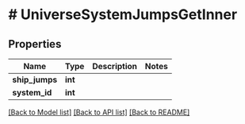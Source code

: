 # # UniverseSystemJumpsGetInner

## Properties

Name | Type | Description | Notes
------------ | ------------- | ------------- | -------------
**ship_jumps** | **int** |  |
**system_id** | **int** |  |

[[Back to Model list]](../../README.md#models) [[Back to API list]](../../README.md#endpoints) [[Back to README]](../../README.md)
